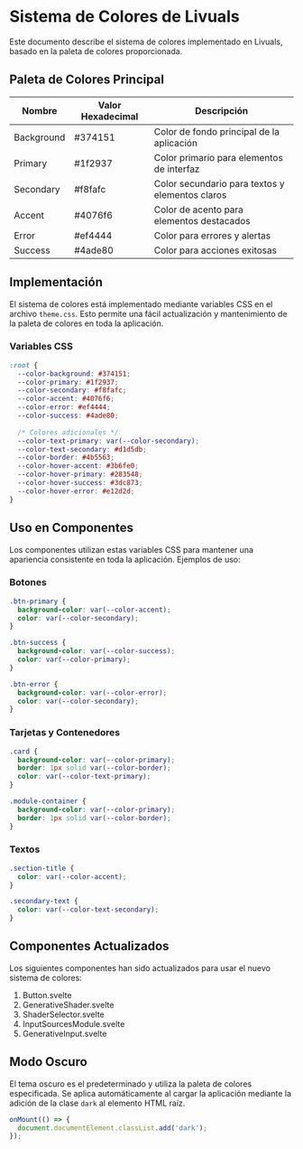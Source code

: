 # Sistema de Colores de Livuals

Este documento describe el sistema de colores implementado en Livuals, basado en la paleta de colores proporcionada.

## Paleta de Colores Principal

| Nombre | Valor Hexadecimal | Descripción |
|--------|-------------------|-------------|
| Background | #374151 | Color de fondo principal de la aplicación |
| Primary | #1f2937 | Color primario para elementos de interfaz |
| Secondary | #f8fafc | Color secundario para textos y elementos claros |
| Accent | #4076f6 | Color de acento para elementos destacados |
| Error | #ef4444 | Color para errores y alertas |
| Success | #4ade80 | Color para acciones exitosas |

## Implementación

El sistema de colores está implementado mediante variables CSS en el archivo `theme.css`. Esto permite una fácil actualización y mantenimiento de la paleta de colores en toda la aplicación.

### Variables CSS

```css
:root {
  --color-background: #374151;
  --color-primary: #1f2937;
  --color-secondary: #f8fafc;
  --color-accent: #4076f6;
  --color-error: #ef4444;
  --color-success: #4ade80;
  
  /* Colores adicionales */
  --color-text-primary: var(--color-secondary);
  --color-text-secondary: #d1d5db;
  --color-border: #4b5563;
  --color-hover-accent: #3b6fe0;
  --color-hover-primary: #283548;
  --color-hover-success: #3dc873;
  --color-hover-error: #e12d2d;
}
```

## Uso en Componentes

Los componentes utilizan estas variables CSS para mantener una apariencia consistente en toda la aplicación. Ejemplos de uso:

### Botones

```css
.btn-primary {
  background-color: var(--color-accent);
  color: var(--color-secondary);
}

.btn-success {
  background-color: var(--color-success);
  color: var(--color-primary);
}

.btn-error {
  background-color: var(--color-error);
  color: var(--color-secondary);
}
```

### Tarjetas y Contenedores

```css
.card {
  background-color: var(--color-primary);
  border: 1px solid var(--color-border);
  color: var(--color-text-primary);
}

.module-container {
  background-color: var(--color-primary);
  border: 1px solid var(--color-border);
}
```

### Textos

```css
.section-title {
  color: var(--color-accent);
}

.secondary-text {
  color: var(--color-text-secondary);
}
```

## Componentes Actualizados

Los siguientes componentes han sido actualizados para usar el nuevo sistema de colores:

1. Button.svelte
2. GenerativeShader.svelte
3. ShaderSelector.svelte
4. InputSourcesModule.svelte
5. GenerativeInput.svelte

## Modo Oscuro

El tema oscuro es el predeterminado y utiliza la paleta de colores especificada. Se aplica automáticamente al cargar la aplicación mediante la adición de la clase `dark` al elemento HTML raíz.

```javascript
onMount(() => {
  document.documentElement.classList.add('dark');
});
```
